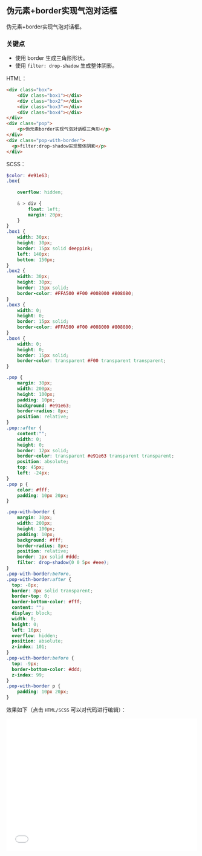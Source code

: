 ## 伪元素+border实现气泡对话框

伪元素+border实现气泡对话框。

### 关键点

+ 使用 border 生成三角形形状。
+ 使用 `filter: drop-shadow` 生成整体阴影。

HTML：

```html
<div class="box">
    <div class="box1"></div>
    <div class="box2"></div>
    <div class="box3"></div>
    <div class="box4"></div>
</div>
<div class="pop">
    <p>伪元素border实现气泡对话框三角形</p>
</div>
<div class="pop-with-border">
  <p>filter:drop-shadow实现整体阴影</p>
</div>
```

SCSS：
```scss
$color: #e91e63;
.box{
    
    overflow: hidden;
    
    & > div {
        float: left;
        margin: 20px;
    }
}
.box1 {
    width: 30px;
    height: 30px;
    border: 15px solid deeppink;
    left: 140px;
    bottom: 150px;
}
.box2 {
    width: 30px;
    height: 30px;
    border: 15px solid;
    border-color: #FFA500 #F00 #008000 #808080;
}
.box3 {
    width: 0;
    height: 0;
    border: 15px solid;
    border-color: #FFA500 #F00 #008000 #808080;
}
.box4 {
    width: 0;
    height: 0;
    border: 15px solid;
    border-color: transparent #F00 transparent transparent;
}

.pop {
    margin: 30px;
    width: 200px;
    height: 100px;
    padding: 10px;
    background: #e91e63;
    border-radius: 8px;
    position: relative;
}
.pop::after {
    content:"";
    width: 0;
    height: 0;
    border: 12px solid;
    border-color: transparent #e91e63 transparent transparent;
    position: absolute;
    top: 45px;
    left: -24px;
}
.pop p {
    color: #fff;
    padding: 10px 20px;
}

.pop-with-border {
    margin: 30px;
    width: 200px;
    height: 100px;
    padding: 10px;
    background: #fff;
    border-radius: 8px;
    position: relative; 
    border: 1px solid #ddd;
    filter: drop-shadow(0 0 5px #eee);
}
.pop-with-border:before,
.pop-with-border:after {
  top: -8px;
  border: 8px solid transparent;
  border-top: 0;
  border-bottom-color: #fff;
  content: "";
  display: block;
  width: 0;
  height: 0;
  left: 16px;
  overflow: hidden;
  position: absolute;
  z-index: 101;
}
.pop-with-border:before {
  top: -9px;
  border-bottom-color: #ddd;
  z-index: 99;
}
.pop-with-border p {
    padding: 10px 20px;
}
```

效果如下（点击 `HTML/SCSS` 可以对代码进行编辑）：

<iframe height='350' scrolling='no' title='伪元素+border实现气泡对话框' src='//codepen.io/Chokcoco/embed/QJMpdG/?height=265&theme-id=0&default-tab=result' frameborder='no' allowtransparency='true' allowfullscreen='true' style='width: 100%;'>See the Pen <a href='https://codepen.io/Chokcoco/pen/QJMpdG/'>伪元素+border实现气泡对话框</a> by Chokcoco (<a href='https://codepen.io/Chokcoco'>@Chokcoco</a>) on <a href='https://codepen.io'>CodePen</a>.
</iframe>